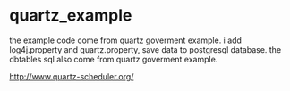 # quartz_example
the example code come from quartz goverment example.
i add log4j.property and quartz.property, save data to postgresql database.
the dbtables sql also come from quartz goverment example.

http://www.quartz-scheduler.org/
